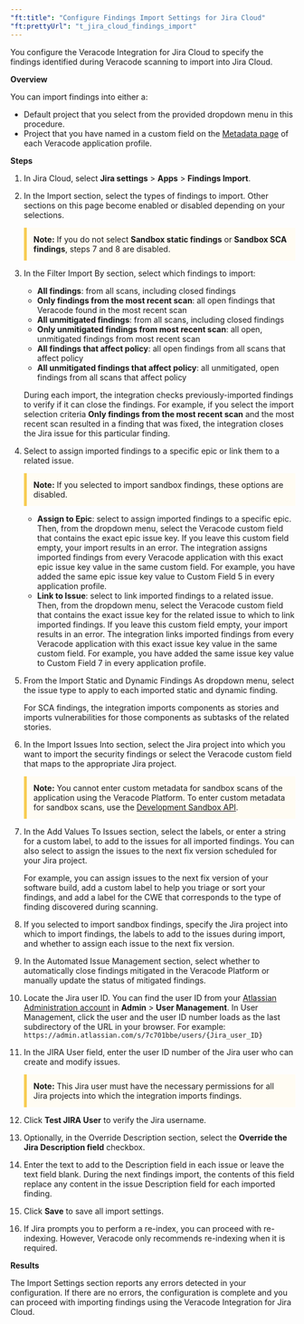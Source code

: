 ```yaml
---
"ft:title": "Configure Findings Import Settings for Jira Cloud"
"ft:prettyUrl": "t_jira_cloud_findings_import"
---
```

You configure the Veracode Integration for Jira Cloud to specify the findings identified during Veracode scanning to import into Jira Cloud.

<p font-size="13pt"><b>Overview</b></p>

You can import findings into either a:

-   Default project that you select from the provided dropdown menu in this procedure.
-   Project that you have named in a custom field on the [Metadata page](https://docs.veracode.com/r/request_profile) of each Veracode application profile.

<p font-size="13pt"><b>Steps</b></p>

1. In Jira Cloud, select **Jira settings** \> **Apps** \> **Findings Import**.

2. In the Import section, select the types of findings to import. Other sections on this page become enabled or disabled depending on your selections.

    <p style="background-color:#FFFCF3; padding: 12px; border-left: 5px solid #F7CD55;">
    <b>Note:</b> If you do not select <b>Sandbox static findings</b> or <b>Sandbox SCA findings</b>, steps 7 and 8 are disabled.</p>

3. In the Filter Import By section, select which findings to import:

    - **All findings**: from all scans, including closed findings
    - **Only findings from the most recent scan**:  all open findings that Veracode found in the most recent scan
    - **All unmitigated findings**: from all scans, including closed findings
    - **Only unmitigated findings from most recent scan**: all open, unmitigated findings from most recent scan
    - **All findings that affect policy**: all open findings from all scans that affect policy
    - **All unmitigated findings that affect policy**: all unmitigated, open findings from all scans that affect policy
    
    During each import, the integration checks previously-imported findings to verify if it can close the findings. For example, if you select the import selection criteria **Only findings from the most recent scan** and the most recent scan resulted in a finding that was fixed, the integration closes the Jira issue for this particular finding.

4. Select to assign imported findings to a specific epic or link them to a related issue.

    <p style="background-color:#FFFCF3; padding: 12px; border-left: 5px solid #F7CD55;">
    <b>Note:</b> If you selected to import sandbox findings, these options are disabled.</p> 

    - **Assign to Epic**: select to assign imported findings to a specific epic. Then, from the dropdown menu, select the Veracode custom field that contains the exact epic issue key. If you leave this custom field empty, your import results in an error. The integration assigns imported findings from every Veracode application with this exact epic issue key value in the same custom field. For example, you have added the same epic issue key value to Custom Field 5 in every application profile.
    - **Link to Issue**: select to link imported findings to a related issue. Then, from the dropdown menu, select the Veracode custom field that contains the exact issue key for the related issue to which to link imported findings. If you leave this custom field empty, your import results in an error. The integration links imported findings from every Veracode application with this exact issue key value in the same custom field. For example, you have added the same issue key value to Custom Field 7 in every application profile.

5. From the Import Static and Dynamic Findings As dropdown menu, select the issue type to apply to each imported static and dynamic finding.

    For SCA findings, the integration imports components as stories and imports vulnerabilities for those components as subtasks of the related stories.

6. In the Import Issues Into section, select the Jira project into which you want to import the security findings or select the Veracode custom field that maps to the appropriate Jira project.

    <p style="background-color:#FFFCF3; padding: 12px; border-left: 5px solid #F7CD55;"><b>Note:</b> You cannot enter custom metadata for sandbox scans of the application using the Veracode Platform. To enter custom metadata for sandbox scans, use the <a href="https://docs.veracode.com/r/c_sandbox_update_rest">Development Sandbox API</a>.</p>

7. In the Add Values To Issues section, select the labels, or enter a string for a custom label, to add to the issues for all imported findings. You can also select to assign the issues to the next fix version scheduled for your Jira project.

    For example, you can assign issues to the next fix version of your software build, add a custom label to help you triage or sort your findings, and add a label for the CWE that corresponds to the type of finding discovered during scanning.

8. If you selected to import sandbox findings, specify the Jira project into which to import findings, the labels to add to the issues during import, and whether to assign each issue to the next fix version.

9. In the Automated Issue Management section, select whether to automatically close findings mitigated in the Veracode Platform or manually update the status of mitigated findings.

10. Locate the Jira user ID. You can find the user ID from your [Atlassian Administration account](https://admin.atlassian.com/) in **Admin** \> **User Management**. In User Management, click the user and the user ID number loads as the last subdirectory of the URL in your browser. For example: `https://admin.atlassian.com/s/7c701bbe/users/{Jira_user_ID}`

11. In the JIRA User field, enter the user ID number of the Jira user who can create and modify issues.

    <p style="background-color:#FFFCF3; padding: 12px; border-left: 5px solid #F7CD55;"><b>Note:</b> This Jira user must have the necessary permissions for all Jira projects into which the integration imports findings.</p>

13. Click **Test JIRA User** to verify the Jira username.

14. Optionally, in the Override Description section, select the **Override the Jira Description field** checkbox.

15. Enter the text to add to the Description field in each issue or leave the text field blank. During the next findings import, the contents of this field replace any content in the issue Description field for each imported finding.

16. Click **Save** to save all import settings.

17. If Jira prompts you to perform a re-index, you can proceed with re-indexing. However, Veracode only recommends re-indexing when it is required.

<p font-size="13pt"><b>Results</b></p>

The Import Settings section reports any errors detected in your configuration. If there are no errors, the configuration is complete and you can proceed with importing findings using the Veracode Integration for Jira Cloud.

